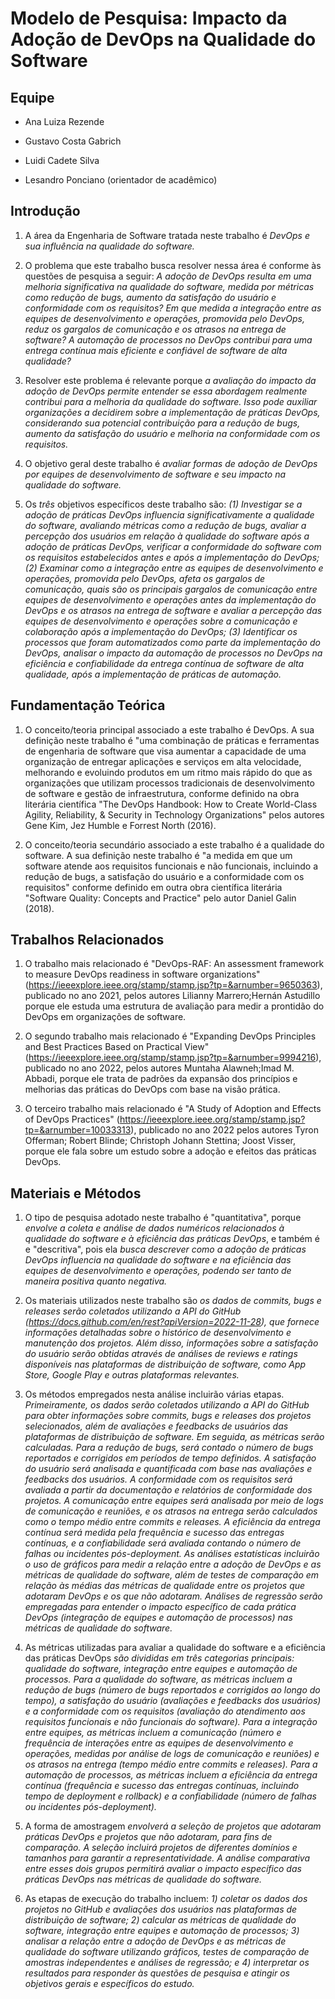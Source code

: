 # Modelo de Pesquisa: Impacto da Adoção de DevOps na Qualidade do Software

## Equipe

* Ana Luiza Rezende
* Gustavo Costa Gabrich
* Luidi Cadete Silva

* Lesandro Ponciano (orientador de acadêmico)

## Introdução

1. A área da Engenharia de Software tratada neste trabalho é _DevOps e sua influência na qualidade do software._

2. O problema que este trabalho busca resolver nessa área é conforme às questões de pesquisa a seguir: _A adoção de DevOps resulta em uma melhoria significativa na qualidade do software, medida por métricas como redução de bugs, aumento da satisfação do usuário e conformidade com os requisitos? Em que medida a integração entre as equipes de desenvolvimento e operações, promovida pelo DevOps, reduz os gargalos de comunicação e os atrasos na entrega de software? A automação de processos no DevOps contribui para uma entrega contínua mais eficiente e confiável de software de alta qualidade?_

3. Resolver este problema é relevante porque _a avaliação do impacto da adoção de DevOps permite entender se essa abordagem realmente contribui para a melhoria da qualidade do software. Isso pode auxiliar organizações a decidirem sobre a implementação de práticas DevOps, considerando sua potencial contribuição para a redução de bugs, aumento da satisfação do usuário e melhoria na conformidade com os requisitos._

4. O objetivo geral deste trabalho é _avaliar formas de adoção de DevOps por equipes de desenvolvimento de software e seu impacto na qualidade do software._

5. Os *três* objetivos específicos deste trabalho são: _(1) Investigar se a adoção de práticas DevOps influencia significativamente a qualidade do software, avaliando métricas como a redução de bugs, avaliar a percepção dos usuários em relação à qualidade do software após a adoção de práticas DevOps, verificar a conformidade do software com os requisitos estabelecidos antes e após a implementação do DevOps; (2) Examinar como a integração entre as equipes de desenvolvimento e operações, promovida pelo DevOps, afeta os gargalos de comunicação, quais são os principais gargalos de comunicação entre equipes de desenvolvimento e operações antes da implementação do DevOps e os atrasos na entrega de software e avaliar a percepção das equipes de desenvolvimento e operações sobre a comunicação e colaboração após a implementação do DevOps; (3) Identificar os processos que foram automatizados como parte da implementação do DevOps, analisar o impacto da automação de processos no DevOps na eficiência e confiabilidade da entrega contínua de software de alta qualidade, após a implementação de práticas de automação._


## Fundamentação Teórica

1. O conceito/teoria principal associado a este trabalho é DevOps. A sua definição neste trabalho é "uma combinação de práticas e ferramentas de engenharia de software que visa aumentar a capacidade de uma organização de entregar aplicações e serviços em alta velocidade, melhorando e evoluindo produtos em um ritmo mais rápido do que as organizações que utilizam processos tradicionais de desenvolvimento de software e gestão de infraestrutura, conforme definido na obra literária científica "The DevOps Handbook: How to Create World-Class Agility, Reliability, & Security in Technology Organizations" pelos autores Gene Kim, Jez Humble e Forrest North (2016).

2. O conceito/teoria secundário associado a este trabalho é a qualidade do software. A sua definição neste trabalho é "a medida em que um software atende aos requisitos funcionais e não funcionais, incluindo a redução de bugs, a satisfação do usuário e a conformidade com os requisitos" conforme definido em outra obra científica literária "Software Quality: Concepts and Practice" pelo autor Daniel Galin (2018).


## Trabalhos Relacionados

1. O trabalho mais relacionado é "DevOps-RAF: An assessment framework to measure DevOps readiness in software organizations" (https://ieeexplore.ieee.org/stamp/stamp.jsp?tp=&arnumber=9650363), publicado no ano 2021, pelos autores Lilianny Marrero;Hernán Astudillo porque ele estuda uma estrutura de avaliação para medir a prontidão do DevOps em organizações de software.

2. O segundo trabalho mais relacionado é "Expanding DevOps Principles and Best Practices Based on Practical View" (https://ieeexplore.ieee.org/stamp/stamp.jsp?tp=&arnumber=9994216), publicado no ano 2022, pelos autores Muntaha Alawneh;Imad M. Abbadi, porque ele trata de padrões da expansão dos princípios e melhorias das práticas do DevOps com base na visão prática.

3. O terceiro trabalho mais relacionado é "A Study of Adoption and Effects of DevOps Practices" (https://ieeexplore.ieee.org/stamp/stamp.jsp?tp=&arnumber=10033313), publicado no ano 2022 pelos autores Tyron Offerman; Robert Blinde; Christoph Johann Stettina; Joost Visser, porque ele fala sobre um estudo sobre a adoção e efeitos das práticas DevOps.

## Materiais e Métodos

1. O tipo de pesquisa adotado neste trabalho é "quantitativa", porque _envolve a coleta e análise de dados numéricos relacionados à qualidade do software e à eficiência das práticas DevOps_, e também é  e "descritiva", pois ela _busca descrever como a adoção de práticas DevOps influencia na qualidade do software e na eficiência das equipes de desenvolvimento e operações, podendo ser tanto de maneira positiva quanto negativa._

2. Os materiais utilizados neste trabalho são _os dados de commits, bugs e releases serão coletados utilizando a API do GitHub (https://docs.github.com/en/rest?apiVersion=2022-11-28), que fornece informações detalhadas sobre o histórico de desenvolvimento e manutenção dos projetos. Além disso, informações sobre a satisfação do usuário serão obtidas através de análises de reviews e ratings disponíveis nas plataformas de distribuição de software, como App Store, Google Play e outras plataformas relevantes._

3. Os métodos empregados nesta análise incluirão várias etapas. _Primeiramente, os dados serão coletados utilizando a API do GitHub para obter informações sobre commits, bugs e releases dos projetos selecionados, além de avaliações e feedbacks de usuários das plataformas de distribuição de software. Em seguida, as métricas serão calculadas. Para a redução de bugs, será contado o número de bugs reportados e corrigidos em períodos de tempo definidos. A satisfação do usuário será analisada e quantificada com base nas avaliações e feedbacks dos usuários. A conformidade com os requisitos será avaliada a partir da documentação e relatórios de conformidade dos projetos. A comunicação entre equipes será analisada por meio de logs de comunicação e reuniões, e os atrasos na entrega serão calculados como o tempo médio entre commits e releases. A eficiência da entrega contínua será medida pela frequência e sucesso das entregas contínuas, e a confiabilidade será avaliada contando o número de falhas ou incidentes pós-deployment. As análises estatísticas incluirão o uso de gráficos para medir a relação entre a adoção de DevOps e as métricas de qualidade do software, além de testes de comparação em relação às médias das métricas de qualidade entre os projetos que adotaram DevOps e os que não adotaram. Análises de regressão serão empregadas para entender o impacto específico de cada prática DevOps (integração de equipes e automação de processos) nas métricas de qualidade do software._

4. As métricas utilizadas para avaliar a qualidade do software e a eficiência das práticas DevOps _são divididas em três categorias principais: qualidade do software, integração entre equipes e automação de processos. Para a qualidade do software, as métricas incluem a redução de bugs (número de bugs reportados e corrigidos ao longo do tempo), a satisfação do usuário (avaliações e feedbacks dos usuários) e a conformidade com os requisitos (avaliação do atendimento aos requisitos funcionais e não funcionais do software). Para a integração entre equipes, as métricas incluem a comunicação (número e frequência de interações entre as equipes de desenvolvimento e operações, medidas por análise de logs de comunicação e reuniões) e os atrasos na entrega (tempo médio entre commits e releases). Para a automação de processos, as métricas incluem a eficiência da entrega contínua (frequência e sucesso das entregas contínuas, incluindo tempo de deployment e rollback) e a confiabilidade (número de falhas ou incidentes pós-deployment)._

5. A forma de amostragem _envolverá a seleção de projetos que adotaram práticas DevOps e projetos que não adotaram, para fins de comparação. A seleção incluirá projetos de diferentes domínios e tamanhos para garantir a representatividade. A análise comparativa entre esses dois grupos permitirá avaliar o impacto específico das práticas DevOps nas métricas de qualidade do software._

6. As etapas de execução do trabalho incluem: _1) coletar os dados dos projetos no GitHub e avaliações dos usuários nas plataformas de distribuição de software; 2) calcular as métricas de qualidade do software, integração entre equipes e automação de processos; 3) analisar a relação entre a adoção de DevOps e as métricas de qualidade do software utilizando gráficos, testes de comparação de amostras independentes e análises de regressão; e 4) interpretar os resultados para responder às questões de pesquisa e atingir os objetivos gerais e específicos do estudo._
